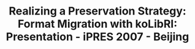 ---
abstract: null
creators:
- Steinke, Tobias
date: null
document_url: https://services.phaidra.univie.ac.at/api/object/o:294513/download
grand_parent: iPRES
institutions: []
keywords:
- beijing
landing_page_url: https://phaidra.univie.ac.at/o:294513
language: eng
layout: publication
license: CC BY-SA 3.0 AT
notes_url: null
parent: iPRES 2007
presentation_url: null
size: 75356
source_name: iPRES
title: 'Realizing a Preservation Strategy: Format Migration with koLibRI: Presentation
  - iPRES 2007 - Beijing'
type: paper
year: 2007
---